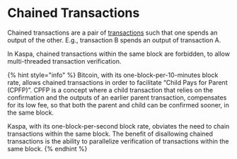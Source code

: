 # Chained Transactions

Chained transactions are a pair of [transactions](./) such that one spends an output of the other. E.g., transaction B spends an output of transaction A.

In Kaspa, chained transactions within the same block are forbidden, to allow multi-threaded transaction verification.

{% hint style="info" %}
Bitcoin, with its one-block-per-10-minutes block rate, allows chained transactions in order to facilitate “Child Pays for Parent \(CPFP\)”. CPFP is a concept where a child transaction that relies on the confirmation and the outputs of an earlier parent transaction, compensates for its low fee, so that both the parent and child can be confirmed sooner, in the same block.

Kaspa, with its one-block-per-second block rate, obviates the need to chain transactions within the same block. The benefit of disallowing chained transactions is the ability to parallelize verification of transactions within the same block.
{% endhint %}

